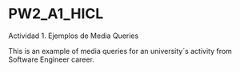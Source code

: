 # PW2_A1_HICL
Actividad 1. Ejemplos de Media Queries

This is an example of media queries for an university´s activity from Software Engineer career.

